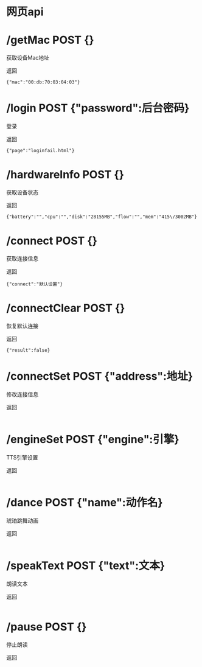 # 网页api

# /getMac POST {}
获取设备Mac地址

返回
```
{"mac":"00:db:70:03:04:03"}
```

# /login POST {"password":后台密码}
登录

返回
```
{"page":"loginfail.html"}
```

# /hardwareInfo POST {}
获取设备状态

返回
```
{"battery":"","cpu":"","disk":"28155MB","flow":"","mem":"415\/3002MB"}
```

# /connect POST {}
获取连接信息

返回
```
{"connect":"默认设置"}
```

# /connectClear POST {}
恢复默认连接

返回
```
{"result":false}
```

# /connectSet POST {"address":地址}
修改连接信息

返回
```
```

# /engineSet POST {"engine":引擎}
TTS引擎设置

返回
```
```

# /dance POST {"name":动作名}
琥珀跳舞动画

返回
```
```

# /speakText POST {"text":文本}
朗读文本

返回
```
```

# /pause POST {}
停止朗读

返回
```
```
